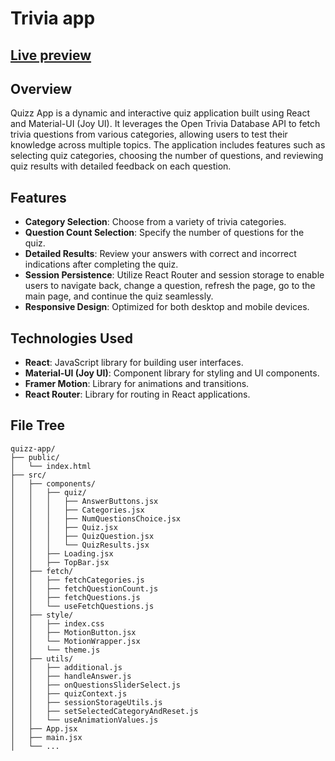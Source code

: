 # Trivia app

## [Live preview](https://trivia-joy-ui.netlify.app/)

## Overview

Quizz App is a dynamic and interactive quiz application built using React and Material-UI (Joy UI). It leverages the Open Trivia Database API to fetch trivia questions from various categories, allowing users to test their knowledge across multiple topics. The application includes features such as selecting quiz categories, choosing the number of questions, and reviewing quiz results with detailed feedback on each question.

## Features

- **Category Selection**: Choose from a variety of trivia categories.
- **Question Count Selection**: Specify the number of questions for the quiz.
- **Detailed Results**: Review your answers with correct and incorrect indications after completing the quiz.
- **Session Persistence**: Utilize React Router and session storage to enable users to navigate back, change a question, refresh the page, go to the main page, and continue the quiz seamlessly.
- **Responsive Design**: Optimized for both desktop and mobile devices.

## Technologies Used

- **React**: JavaScript library for building user interfaces.
- **Material-UI (Joy UI)**: Component library for styling and UI components.
- **Framer Motion**: Library for animations and transitions.
- **React Router**: Library for routing in React applications.

## File Tree

```plaintext
quizz-app/
├── public/
│   └── index.html
├── src/
│   ├── components/
│   │   ├── quiz/
│   │   │   ├── AnswerButtons.jsx
│   │   │   ├── Categories.jsx
│   │   │   ├── NumQuestionsChoice.jsx
│   │   │   ├── Quiz.jsx
│   │   │   ├── QuizQuestion.jsx
│   │   │   └── QuizResults.jsx
│   │   ├── Loading.jsx
│   │   ├── TopBar.jsx
│   ├── fetch/
│   │   ├── fetchCategories.js
│   │   ├── fetchQuestionCount.js
│   │   ├── fetchQuestions.js
│   │   └── useFetchQuestions.js
│   ├── style/
│   │   ├── index.css
│   │   ├── MotionButton.jsx
│   │   └── MotionWrapper.jsx
│   │   └── theme.js
│   ├── utils/
│   │   ├── additional.js
│   │   ├── handleAnswer.js
│   │   ├── onQuestionsSliderSelect.js
│   │   ├── quizContext.js
│   │   ├── sessionStorageUtils.js
│   │   ├── setSelectedCategoryAndReset.js
│   │   └── useAnimationValues.js
│   ├── App.jsx
│   ├── main.jsx
│   └── ...
